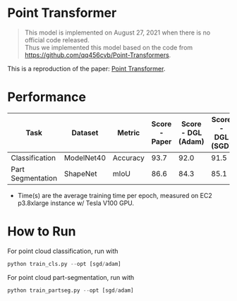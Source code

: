 Point Transformer
====

> This model is implemented on August 27, 2021 when there is no official code released.    
Thus we implemented this model based on the code from <https://github.com/qq456cvb/Point-Transformers>.

This is a reproduction of the paper: [Point Transformer](http://arxiv.org/abs/2012.09164).

# Performance
| Task           | Dataset    | Metric   | Score - Paper  | Score - DGL (Adam) | Score - DGL (SGD) | Time(s) - DGL |
|-----------------|------------|----------|------------------|-------------|-------------|-------------------|
| Classification        | ModelNet40 | Accuracy | 93.7   | 92.0        |  91.5        | 117.0          |
| Part Segmentation        | ShapeNet   | mIoU     | 86.6            | 84.3        |  85.1        | 260.0         |

+ Time(s) are the average training time per epoch, measured on EC2 p3.8xlarge instance w/ Tesla V100 GPU.

# How to Run

For point cloud classification, run with

```python
python train_cls.py --opt [sgd/adam]
```

For point cloud part-segmentation, run with

```python
python train_partseg.py --opt [sgd/adam]
```
